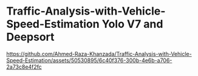 # Traffic-Analysis-with-Vehicle-Speed-Estimation Yolo V7 and Deepsort



https://github.com/Ahmed-Raza-Khanzada/Traffic-Analysis-with-Vehicle-Speed-Estimation/assets/50530895/6c40f376-300b-4e6b-a706-2a73c8e4f2fc



